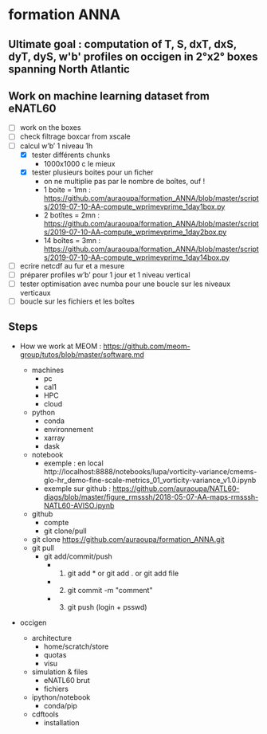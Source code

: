 # formation ANNA

## Ultimate goal : computation of T, S, dxT, dxS, dyT, dyS, w'b' profiles on occigen in 2°x2° boxes spanning North Atlantic

## Work on machine learning dataset from eNATL60

- [ ] work on the boxes
- [ ] check filtrage boxcar from xscale
- [ ] calcul w’b’ 1 niveau 1h
	- [x] tester différents chunks
		* 1000x1000 c le mieux
	- [x] tester plusieurs boites pour un ficher
		* on ne multiplie pas par le nombre de boîtes, ouf !
		* 1 boite = 1mn : https://github.com/auraoupa/formation_ANNA/blob/master/scripts/2019-07-10-AA-compute_wprimevprime_1day1box.py
		* 2 botîtes = 2mn : https://github.com/auraoupa/formation_ANNA/blob/master/scripts/2019-07-10-AA-compute_wprimevprime_1day2box.py
		* 14 boîtes = 3mn : https://github.com/auraoupa/formation_ANNA/blob/master/scripts/2019-07-10-AA-compute_wprimevprime_1day14box.py
- [ ] ecrire netcdf au fur et a mesure
- [ ] préparer profiles w’b’ pour 1 jour et 1 niveau vertical
- [ ] tester optimisation avec numba pour une boucle sur les niveaux verticaux
- [ ] boucle sur les fichiers et les boîtes

## Steps

  - How we work at MEOM : https://github.com/meom-group/tutos/blob/master/software.md
    - machines
      - pc
      - cal1
      - HPC
      - cloud
    - python
      - conda
      - environnement
      - xarray
      - dask
    - notebook
      - exemple : en local http://localhost:8888/notebooks/lupa/vorticity-variance/cmems-glo-hr_demo-fine-scale-metrics_01_vorticity-variance_v1.0.ipynb
      - exemple sur github :  https://github.com/auraoupa/NATL60-diags/blob/master/figure_rmsssh/2018-05-07-AA-maps-rmsssh-NATL60-AVISO.ipynb
    - github
      - compte
      - git clone/pull
	- git clone https://github.com/auraoupa/formation_ANNA.git
	- git pull 
      - git add/commit/push
        - 1. git add * or git add . or git add file
        - 2. git commit -m "comment"
        - 3. git push (login + psswd)
      
  - occigen
    - architecture
      - home/scratch/store
      - quotas
      - visu
    - simulation & files
      - eNATL60 brut
      - fichiers
    - ipython/notebook
      - conda/pip
    - cdftools
      - installation

